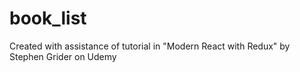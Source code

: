 # book_list
Created with assistance of tutorial in "Modern React with Redux" by Stephen Grider on Udemy
